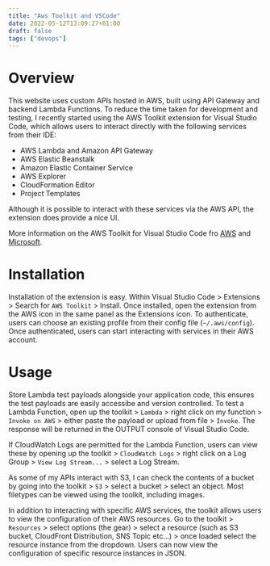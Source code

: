 ```yaml
---
title: "Aws Toolkit and VSCode"
date: 2022-05-12T13:09:27+01:00
draft: false
tags: ["devops"]
---
```


# Overview

This website uses custom APIs hosted in AWS, built using API Gateway and backend Lambda Functions. To reduce the time taken for development and testing, I recently started using the AWS Toolkit extension for Visual Studio Code, which allows users to interact directly with the following services from their IDE:
- AWS Lambda and Amazon API Gateway
- AWS Elastic Beanstalk
- Amazon Elastic Container Service
- AWS Explorer
- CloudFormation Editor
- Project Templates

Although it is possible to interact with these services via the AWS API, the extension does provide a nice UI.

More information on the AWS Toolkit for Visual Studio Code fro [AWS](https://aws.amazon.com/visualstudio/) and [Microsoft](https://marketplace.visualstudio.com/items?itemName=AmazonWebServices.aws-toolkit-vscode).

# Installation

Installation of the extension is easy. Within Visual Studio Code > Extensions > Search for `AWS Toolkit` > Install. Once installed, open the extension from the AWS icon in the same panel as the Extensions icon. To authenticate, users can choose an existing profile from their config file (`~/.aws/config`). Once authenticated, users can start interacting with services in their AWS account.

# Usage

Store Lambda test payloads alongside your application code, this ensures the test payloads are easily accessibe and version controlled. To test a Lambda Function, open up the toolkit > `Lambda` > right click on my function > `Invoke on AWS` > either paste the payload or upload from file > `Invoke`. The response will be returned in the OUTPUT console of Visual Studio Code.

If CloudWatch Logs are permitted for the Lambda Function, users can view these by opening up the toolkit > `CloudWatch Logs` > right click on a Log Group > `View Log Stream...` > select a Log Stream.

As some of my APIs interact with S3, I can check the contents of a bucket by going into the toolkit > `S3` > select a bucket > select an object. Most filetypes can be viewed using the toolkit, including images.

In addition to interacting with specific AWS services, the toolkit allows users to view the configuration of their AWS resources. Go to the toolkit > `Resources` > select options (the gear) > select a resource (such as S3 bucket, CloudFront Distribution, SNS Topic etc...) > once loaded select the resource instance from the dropdown. Users can now view the configuration of specific resource instances in JSON.
